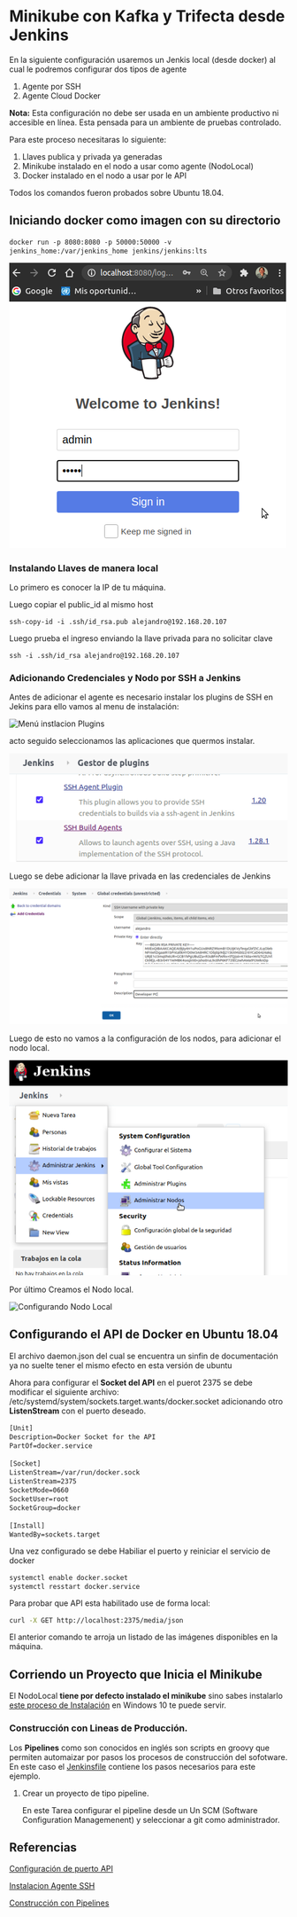 # Minikube con Kafka y Trifecta desde Jenkins

En la siguiente configuración usaremos un Jenkis local (desde docker) al cual le podremos configurar dos tipos de agente

1. Agente por SSH
2. Agente Cloud Docker

**Nota:** Esta configuración no debe ser usada en un ambiente productivo ni accesible en línea. Esta pensada para un ambiente de pruebas controlado.

Para este proceso necesitaras lo siguiente:

1. Llaves publica y privada ya generadas
2. Minikube instalado en el nodo a usar como agente (NodoLocal)
3. Docker instalado en el nodo a usar por le API

Todos los comandos fueron probados sobre Ubuntu 18.04.

## Iniciando docker como imagen con su directorio

```
docker run -p 8080:8080 -p 50000:50000 -v jenkins_home:/var/jenkins_home jenkins/jenkins:lts
```
![Entrada a Jenkins](media/LoginAdmin.png)

### Instalando Llaves de manera local

Lo primero es conocer la IP de tu máquina.

Luego copiar el public_id al mismo host

```
ssh-copy-id -i .ssh/id_rsa.pub alejandro@192.168.20.107
```

Luego prueba el ingreso enviando la llave privada para no solicitar clave

```
ssh -i .ssh/id_rsa alejandro@192.168.20.107
```

### Adicionando Credenciales y Nodo por SSH a Jenkins

Antes de adicionar el agente es necesario instalar los plugins de SSH en Jekins para ello vamos
al menu de instalación:

![Menú instlacion Plugins](media/InstalaciónPlugins.png)

acto seguido seleccionamos las aplicaciones que quermos instalar.

![SHH Plugins](media/SSHPluginsInstalados.png)

Luego se debe adicionar la llave privada en las credenciales de Jenkins

![SSH Credencial Privada](media/AdicionandoLlavesSSH.png)

Luego de esto no vamos a la configuración de los nodos, para adicionar el nodo local.

![Configurar Nodo](media/ConfigNodes.png)

Por último Creamos el Nodo local.

![Configurando Nodo Local](media/ConfiguraciónNodoLocal.png)

## Configurando el API de Docker en Ubuntu 18.04

El archivo daemon.json del cual se encuentra un sinfin de documentación ya no suelte tener el mismo efecto en esta versión de ubuntu

Ahora para configurar el **Socket del API** en el puerot 2375 se debe modificar el siguiente archivo: /etc/systemd/system/sockets.target.wants/docker.socket adicionando otro **ListenStream** con el puerto deseado.

```
[Unit]
Description=Docker Socket for the API
PartOf=docker.service

[Socket]
ListenStream=/var/run/docker.sock
ListenStream=2375
SocketMode=0660
SocketUser=root
SocketGroup=docker

[Install]
WantedBy=sockets.target
```

Una vez configurado se debe Habiliar el puerto y reiniciar el servicio de docker

```
systemctl enable docker.socket
systemctl resstart docker.service
```

Para probar que API esta habilitado use de forma local:

```bash
curl -X GET http://localhost:2375/media/json
```
El anterior comando te arroja un listado de las imágenes disponibles en la máquina.

## Corriendo un Proyecto que Inicia el Minikube

El NodoLocal **tiene por defecto instalado el minikube** sino sabes instalarlo [este proceso de Instalación](https://medium.com/@alejandroleon09/minikube-con-hyper-v-en-windows10-2f3fae956c3b) en Windows 10 te puede servir.

### Construcción con Lineas de Producción.

Los **Pipelines** como son conocidos en inglés son scripts en groovy que permiten automaizar por pasos los procesos de construcción del sofotware.
En este caso el [Jenkinsfile](Jenkinsfile) contiene los pasos necesarios para este ejemplo.

1. Crear un proyecto de tipo pipeline.

   En este Tarea configurar el pipeline desde un Un SCM (Software Configuration Managemenent) y seleccionar a git como administrador.
   

## Referencias

[Configuración de puerto API](https://riptutorial.com/es/docker/example/15951/habilitar-el-acceso-remoto-a-la-api-de-docker-en-linux-ejecutando-systemd)

[Instalacion Agente SSH](https://plugins.jenkins.io/ssh-agent/)

[Construcción con Pipelines](https://www.jenkins.io/solutions/pipeline/)